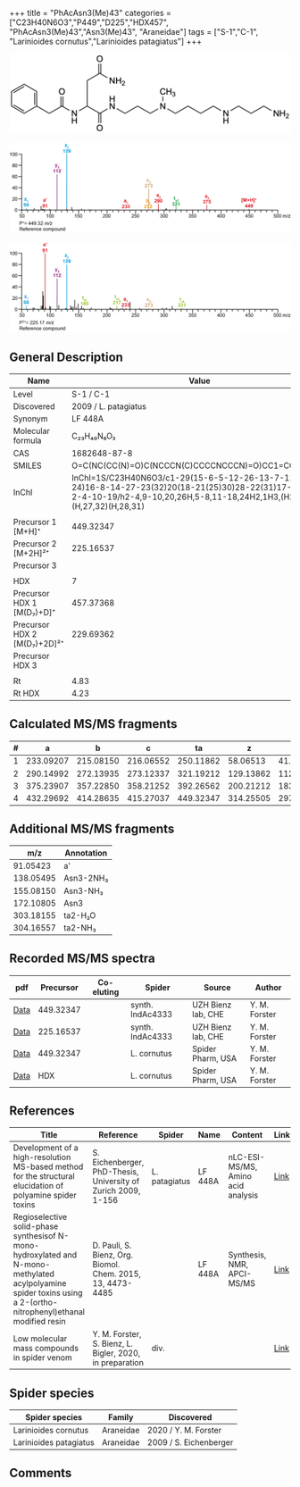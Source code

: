 +++
title = "PhAcAsn3(Me)43"
categories = ["C23H40N6O3","P449","D225","HDX457",
"PhAcAsn3(Me)43","Asn3(Me)43",
"Araneidae"]
tags = ["S-1","C-1",
"Larinioides cornutus","Larinioides patagiatus"]
+++

![](/img/PhAcAsn3(Me)43.png)

![](/img_MSMS/449_PhAcAsn3(Me)43.png?classes=border)

![](/img_MSMS/449_PhAcAsn3(Me)43_2.png?classes=border)

## General Description

| Name                        | Value                |
|-----------------------------|----------------------|
| Level                       | S-1 / C-1                    |
| Discovered                  | 2009 / L. patagiatus |
| Synonym                     | LF 448A              |
| Molecular formula           | C₂₃H₄₀N₆O₃           |
| CAS                         | 1682648-87-8         |
| SMILES | O=C(NC(CC(N)=O)C(NCCCN(C)CCCCNCCCN)=O)CC1=CC=CC=C1  |
| InChI  | InChI=1S/C23H40N6O3/c1-29(15-6-5-12-26-13-7-11-24)16-8-14-27-23(32)20(18-21(25)30)28-22(31)17-19-9-3-2-4-10-19/h2-4,9-10,20,26H,5-8,11-18,24H2,1H3,(H2,25,30)(H,27,32)(H,28,31)  |
|                             |                      |
| Precursor 1 [M+H]⁺          | 449.32347            |
| Precursor 2 [M+2H]²⁺        | 225.16537            |
| Precursor 3                 |                      |
|                             |                      |
| HDX                         | 7                    |
| Precursor HDX 1 [M(D₇)+D]⁺   | 457.37368            |
| Precursor HDX 2 [M(D₇)+2D]²⁺ | 229.69362            |
| Precursor HDX 3             |                      |
|                             |                      |
| Rt                          | 4.83                 |
| Rt HDX                      | 4.23                    |

## Calculated MS/MS fragments

| # | a         | b         | c         | ta        | z         | y         | tz        |
|---|-----------|-----------|-----------|-----------|-----------|-----------|-----------|
| 1 | 233.09207 | 215.08150 | 216.06552 | 250.11862 | 58.06513 | 41.03858 | 75.09167 |
| 2 | 290.14992 | 272.13935 | 273.12337 | 321.19212 | 129.13862 | 112.11208 | 160.18082 |
| 3 | 375.23907 | 357.22850 | 358.21252 | 392.26562 | 200.21212 | 183.18558 | 217.23867 |
| 4 | 432.29692 | 414.28635 | 415.27037 | 449.32347 | 314.25505 | 297.22850 | 331.28160 |

## Additional MS/MS fragments

| m/z       | Annotation |
|-----------|------------|
| 91.05423  | a'         |
| 138.05495 | Asn3-2NH₃  |
| 155.08150 | Asn3-NH₃   |
| 172.10805 | Asn3       |
| 303.18155 | ta2-H₂O    |
| 304.16557 | ta2-NH₃    |

## Recorded MS/MS spectra

| pdf                                        | Precursor | Co-eluting | Spider           | Source             | Author        |
|--------------------------------------------|-----------|------------|------------------|--------------------|---------------|
| [Data](/pdf/449_PhAcAsn3(Me)43_4-83.pdf)   | 449.32347 |            | synth. IndAc4333 | UZH Bienz lab, CHE | Y. M. Forster |
| [Data](/pdf/449_PhAcAsn3(Me)43_4-83_2.pdf) | 225.16537 |            | synth. IndAc4333 | UZH Bienz lab, CHE | Y. M. Forster |
| [Data](/pdf/L-cornutus/449_PhAcAsn3(Me)43_Lc.pdf) | 449.32347 |           | L. cornutus | Spider Pharm, USA | Y. M. Forster |
| [Data](/pdf/L-cornutus/449_PhAcAsn3(Me)43_Lc_HDX.pdf) | HDX |           | L. cornutus | Spider Pharm, USA | Y. M. Forster |

## References

| Title                                                                                                                                                            | Reference                                                     | Spider        | Name    | Content                            | Link                                                                                   |
|------------------------------------------------------------------------------------------------------------------------------------------------------------------|---------------------------------------------------------------|---------------|---------|------------------------------------|----------------------------------------------------------------------------------------|
| Development of a high-resolution MS-based method for the structural elucidation of polyamine spider toxins                                                       | S. Eichenberger, PhD-Thesis, University of Zurich 2009, 1-156 | L. patagiatus | LF 448A | nLC-ESI-MS/MS, Amino acid analysis | [Link](https://www.zora.uzh.ch/id/eprint/12787/1/Eichenberger.pdf)                     |
| Regioselective solid-phase synthesisof N-mono-hydroxylated and N-mono-methylated acylpolyamine spider toxins using a 2-(ortho-nitrophenyl)ethanal modified resin | D. Pauli, S. Bienz, Org. Biomol. Chem. 2015, 13, 4473-4485    |               | LF 448A | Synthesis, NMR, APCI-MS/MS         | [Link](https://pubs.rsc.org/en/Content/ArticleLanding/2015/OB/C5OB00108K#!divAbstract) |
| Low molecular mass compounds in spider venom      | Y. M. Forster, S. Bienz, L. Bigler, 2020, in preparation          | div.       |   |   | [Link](unknown) |

## Spider species

| Spider species         | Family    | Discovered             |
|------------------------|-----------|------------------------|
| Larinioides cornutus | Araneidae | 2020 / Y. M. Forster |
| Larinioides patagiatus | Araneidae | 2009 / S. Eichenberger |

## Comments